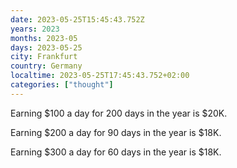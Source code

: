 ```yaml
---
date: 2023-05-25T15:45:43.752Z
years: 2023
months: 2023-05
days: 2023-05-25
city: Frankfurt
country: Germany
localtime: 2023-05-25T17:45:43.752+02:00
categories: ["thought"]
---
```

Earning $100 a day for 200 days in the year is $20K.

Earning $200 a day for 90 days in the year is $18K.

Earning $300 a day for 60 days in the year is $18K.

